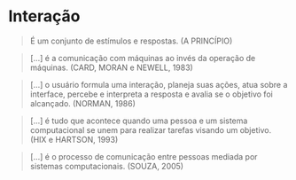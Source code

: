 # Interação

> É um conjunto de estímulos e respostas. \(A PRINCÍPIO\)

> \[...\] é a comunicação com máquinas ao invés da operação de máquinas. \(CARD, MORAN e NEWELL, 1983\)

> \[...\] o usuário formula uma interação, planeja suas ações, atua sobre a interface, percebe e interpreta a resposta e avalia se o objetivo foi alcançado. \(NORMAN, 1986\)

> \[...\] é tudo que acontece quando uma pessoa e um sistema computacional se unem para realizar tarefas visando um objetivo. \(HIX e HARTSON, 1993\)

> \[...\] é o processo de comunicação entre pessoas mediada por sistemas computacionais. \(SOUZA, 2005\)



